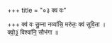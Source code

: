 +++
title = "०३ क्व वः"

+++
क्व॑ वः सु॒म्ना नव्यां॑सि॒ मरु॑तः॒ क्व॑ सुवि॒ता ।  
क्वो॒३॒॑ विश्वा॑नि॒ सौभ॑गा ॥